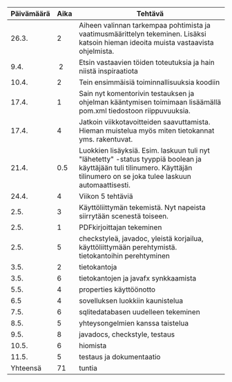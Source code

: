Päivämäärä | Aika | Tehtävä 
-----------|------|--------
26.3. | 2 | Aiheen valinnan tarkempaa pohtimista ja vaatimusmäärittelyn tekeminen. Lisäksi katsoin hieman ideoita muista vastaavista ohjelmista. 
9.4. | 2| Etsin vastaavien töiden toteutuksia ja hain niistä inspiraatiota 
10.4.|2|Tein ensimmäisiä toiminnallisuuksia koodiin 
17.4. |1|Sain nyt komentorivin testauksen ja ohjelman kääntymisen toimimaan lisäämällä pom.xml tiedostoon riippuvuuksia. 
17.4.|4|Jatkoin viikkotavoitteiden saavuttamista. Hieman muistelua myös miten tietokannat yms. rakentuvat. 
21.4.|0.5|Luokkien lisäyksiä. Esim. laskuun tuli nyt "lähetetty" -status tyyppiä boolean ja käyttäjään tuli tilinumero. Käyttäjän tilinumero on se joka tulee laskuun automaattisesti. 
24.4.|4|Viikon 5 tehtäviä
2.5.|3|Käyttöliittymän tekemistä. Nyt napeista siirrytään scenestä toiseen. 
2.5.|1|PDFkirjoittajan tekeminen
2.5.|5|checkstyleä, javadoc, yleistä korjailua, käyttöliittymään perehtymistä. tietokantoihin perehtyminen
3.5.|2|tietokantoja
3.5.|6|tietokantojen ja javafx synkkaamista
5.5.|4|properties käyttöönotto
6.5|4|sovelluksen luokkiin kaunistelua
7.5.|6| sqlitedatabasen uudelleen tekeminen
8.5.|5| yhteysongelmien kanssa taistelua
9.5.|8| javadocs, checkstyle, testaus
10.5.|6| hiomista
11.5.|5| testaus ja dokumentaatio
Yhteensä|71|tuntia
